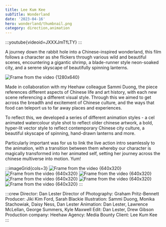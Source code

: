 ```yaml
---
title: Lee Kum Kee
subTitle: Wonderland
date: '2023-04-16'
hero: wonderland/thumbnail.png
category: direction,animation
---
```


:::youtube{videoid=JXXXJmTfLTY}
:::



A journey down the rabbit hole into a Chinese-inspired wonderland, this film follows a character as she flickers through various wild and beautiful scenes, encountering a gigantic shrimp, a blade-runner style neon-soaked city, and a serene skyscape of beautifully spinning lanterns.

![Frame from the video {1280x640}](/static/images/wonderland/1.png '')

Made in collaboration with my Heehaw colleague Sammi Duong, the piece references different aspects of Chinese life and art history, with each new scene referencing a different visual style. Through this we aimed to get across the breadth and excitement of Chinese culture, and the ways that food can teleport us to far away places and experiences.

To reflect this, we developed a series of different animation styles - a cel animated watercolour style shot to reflect older chinese artwork, a bold, hyper-lit vector style to reflect contemporary Chinese city culture, a beautiful skyscape of spinning, hand-drawn lanterns and more.

Particularly important was for us to link the live action intro seamlessly to the animation, with a transition between them whereby our character is magically transformed into her animated self, setting her journey across the chinese multiverse into motion. Yum!


:::imageGrid{cols=3}
![Frame from the video {640x320}](/static/images/wonderland/frame_376.jpg '')
![Frame from the video {640x320}](/static/images/wonderland/stills-comp.png '')
![Frame from the video {640x320}](/static/images/wonderland/frame_423.jpg '')
![Frame from the video {640x320}](/static/images/wonderland/frame_432.jpg '')
![Frame from the video {640x320}](/static/images/wonderland/frame_761.jpg '')
![Frame from the video {640x320}](/static/images/wonderland/frame_645.jpg '')
:::





:::crew
Director: Dan Lester
Director of Photography: Graham Pritz-Bennett
Producer: Jiki Kim Ford, Sarah Blackie
Illustration: Sammi Duong, Monika Stachowiak, Daisy Ness, Dan Lester
Animation: Dan Lester, Lawrence McLellan, George Summers, Kyle Maxwell
Edit: Dan Lester, Drew Gibson
Production company: Heehaw
Agency: Media Bounty
Client: Lee Kum Kee
:::
